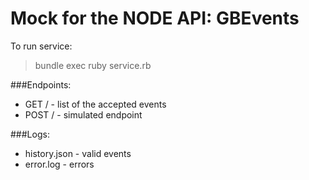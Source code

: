 # Mock for the NODE API: GBEvents 

To run service:

> bundle exec ruby service.rb

###Endpoints:

- GET  / - list of the accepted events
- POST / - simulated endpoint

###Logs:

- history.json - valid events
- error.log - errors

